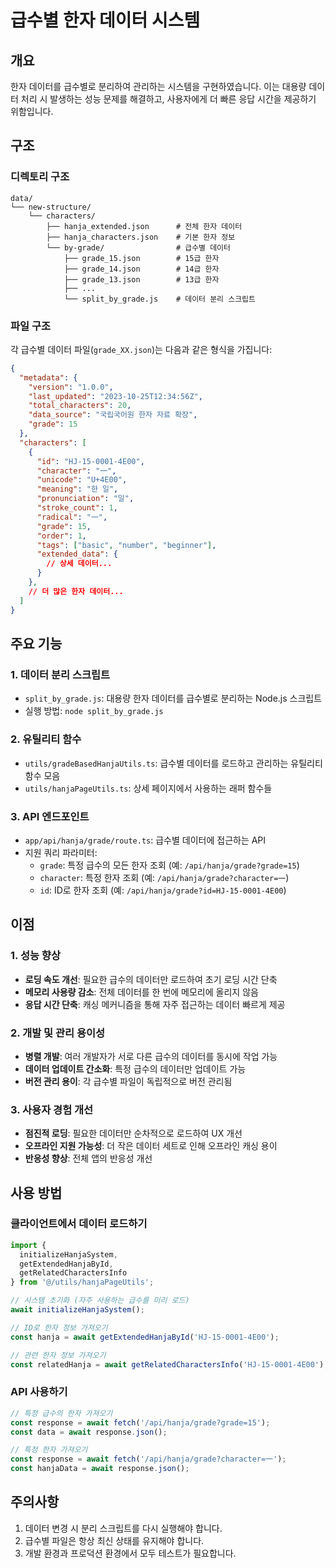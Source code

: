 # 급수별 한자 데이터 시스템

## 개요

한자 데이터를 급수별로 분리하여 관리하는 시스템을 구현하였습니다. 이는 대용량 데이터 처리 시 발생하는 성능 문제를 해결하고, 사용자에게 더 빠른 응답 시간을 제공하기 위함입니다.

## 구조

### 디렉토리 구조

```
data/
└── new-structure/
    └── characters/
        ├── hanja_extended.json      # 전체 한자 데이터
        ├── hanja_characters.json    # 기본 한자 정보
        └── by-grade/                # 급수별 데이터
            ├── grade_15.json        # 15급 한자
            ├── grade_14.json        # 14급 한자
            ├── grade_13.json        # 13급 한자
            ├── ...
            └── split_by_grade.js    # 데이터 분리 스크립트
```

### 파일 구조

각 급수별 데이터 파일(`grade_XX.json`)는 다음과 같은 형식을 가집니다:

```json
{
  "metadata": {
    "version": "1.0.0",
    "last_updated": "2023-10-25T12:34:56Z",
    "total_characters": 20,
    "data_source": "국립국어원 한자 자료 확장",
    "grade": 15
  },
  "characters": [
    {
      "id": "HJ-15-0001-4E00",
      "character": "一",
      "unicode": "U+4E00",
      "meaning": "한 일",
      "pronunciation": "일",
      "stroke_count": 1,
      "radical": "一",
      "grade": 15,
      "order": 1,
      "tags": ["basic", "number", "beginner"],
      "extended_data": {
        // 상세 데이터...
      }
    },
    // 더 많은 한자 데이터...
  ]
}
```

## 주요 기능

### 1. 데이터 분리 스크립트

- `split_by_grade.js`: 대용량 한자 데이터를 급수별로 분리하는 Node.js 스크립트
- 실행 방법: `node split_by_grade.js`

### 2. 유틸리티 함수

- `utils/gradeBasedHanjaUtils.ts`: 급수별 데이터를 로드하고 관리하는 유틸리티 함수 모음
- `utils/hanjaPageUtils.ts`: 상세 페이지에서 사용하는 래퍼 함수들

### 3. API 엔드포인트

- `app/api/hanja/grade/route.ts`: 급수별 데이터에 접근하는 API
- 지원 쿼리 파라미터:
  - `grade`: 특정 급수의 모든 한자 조회 (예: `/api/hanja/grade?grade=15`)
  - `character`: 특정 한자 조회 (예: `/api/hanja/grade?character=一`)
  - `id`: ID로 한자 조회 (예: `/api/hanja/grade?id=HJ-15-0001-4E00`)

## 이점

### 1. 성능 향상

- **로딩 속도 개선**: 필요한 급수의 데이터만 로드하여 초기 로딩 시간 단축
- **메모리 사용량 감소**: 전체 데이터를 한 번에 메모리에 올리지 않음
- **응답 시간 단축**: 캐싱 메커니즘을 통해 자주 접근하는 데이터 빠르게 제공

### 2. 개발 및 관리 용이성

- **병렬 개발**: 여러 개발자가 서로 다른 급수의 데이터를 동시에 작업 가능
- **데이터 업데이트 간소화**: 특정 급수의 데이터만 업데이트 가능
- **버전 관리 용이**: 각 급수별 파일이 독립적으로 버전 관리됨

### 3. 사용자 경험 개선

- **점진적 로딩**: 필요한 데이터만 순차적으로 로드하여 UX 개선
- **오프라인 지원 가능성**: 더 작은 데이터 세트로 인해 오프라인 캐싱 용이
- **반응성 향상**: 전체 앱의 반응성 개선

## 사용 방법

### 클라이언트에서 데이터 로드하기

```typescript
import { 
  initializeHanjaSystem, 
  getExtendedHanjaById,
  getRelatedCharactersInfo 
} from '@/utils/hanjaPageUtils';

// 시스템 초기화 (자주 사용하는 급수를 미리 로드)
await initializeHanjaSystem();

// ID로 한자 정보 가져오기
const hanja = await getExtendedHanjaById('HJ-15-0001-4E00');

// 관련 한자 정보 가져오기
const relatedHanja = await getRelatedCharactersInfo('HJ-15-0001-4E00');
```

### API 사용하기

```javascript
// 특정 급수의 한자 가져오기
const response = await fetch('/api/hanja/grade?grade=15');
const data = await response.json();

// 특정 한자 가져오기
const response = await fetch('/api/hanja/grade?character=一');
const hanjaData = await response.json();
```

## 주의사항

1. 데이터 변경 시 분리 스크립트를 다시 실행해야 합니다.
2. 급수별 파일은 항상 최신 상태를 유지해야 합니다.
3. 개발 환경과 프로덕션 환경에서 모두 테스트가 필요합니다. 